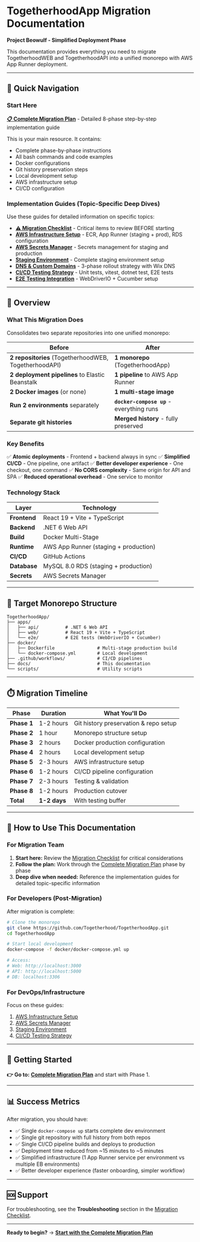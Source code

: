 # TogetherhoodApp Migration Documentation

**Project Beowulf - Simplified Deployment Phase**

This documentation provides everything you need to migrate TogetherhoodWEB and TogetherhoodAPI into a unified monorepo with AWS App Runner deployment.

---

## 📖 Quick Navigation

### Start Here

**[📋 Complete Migration Plan](migration-plan.md)** - Detailed 8-phase step-by-step implementation guide

This is your main resource. It contains:
- Complete phase-by-phase instructions
- All bash commands and code examples
- Docker configurations
- Git history preservation steps
- Local development setup
- AWS infrastructure setup
- CI/CD configuration

### Implementation Guides (Topic-Specific Deep Dives)

Use these guides for detailed information on specific topics:

- **[⚠️ Migration Checklist](guides/migration-checklist.md)** - Critical items to review BEFORE starting
- **[AWS Infrastructure Setup](guides/aws-infrastructure-setup.md)** - ECR, App Runner (staging + prod), RDS configuration
- **[AWS Secrets Manager](guides/aws-secrets-manager.md)** - Secrets management for staging and production
- **[Staging Environment](guides/staging-environment.md)** - Complete staging environment setup
- **[DNS & Custom Domains](guides/dns-custom-domains.md)** - 3-phase rollout strategy with Wix DNS
- **[CI/CD Testing Strategy](guides/cicd-testing.md)** - Unit tests, vitest, dotnet test, E2E tests
- **[E2E Testing Integration](guides/e2e-testing.md)** - WebDriverIO + Cucumber setup

---

## 🚀 Overview

### What This Migration Does

Consolidates two separate repositories into one unified monorepo:

| Before | After |
|--------|-------|
| **2 repositories** (TogetherhoodWEB, TogetherhoodAPI) | **1 monorepo** (TogetherhoodApp) |
| **2 deployment pipelines** to Elastic Beanstalk | **1 pipeline** to AWS App Runner |
| **2 Docker images** (or none) | **1 multi-stage image** |
| **Run 2 environments** separately | **`docker-compose up`** - everything runs |
| **Separate git histories** | **Merged history** - fully preserved |

### Key Benefits

✅ **Atomic deployments** - Frontend + backend always in sync
✅ **Simplified CI/CD** - One pipeline, one artifact
✅ **Better developer experience** - One checkout, one command
✅ **No CORS complexity** - Same origin for API and SPA
✅ **Reduced operational overhead** - One service to monitor

### Technology Stack

| Layer | Technology |
|-------|------------|
| **Frontend** | React 19 + Vite + TypeScript |
| **Backend** | .NET 6 Web API |
| **Build** | Docker Multi-Stage |
| **Runtime** | AWS App Runner (staging + production) |
| **CI/CD** | GitHub Actions |
| **Database** | MySQL 8.0 RDS (staging + production) |
| **Secrets** | AWS Secrets Manager |

---

## 📂 Target Monorepo Structure

```
TogetherhoodApp/
├── apps/
│   ├── api/          # .NET 6 Web API
│   ├── web/          # React 19 + Vite + TypeScript
│   └── e2e/          # E2E tests (WebDriverIO + Cucumber)
├── docker/
│   ├── Dockerfile                # Multi-stage production build
│   └── docker-compose.yml        # Local development
├── .github/workflows/            # CI/CD pipelines
├── docs/                         # This documentation
└── scripts/                      # Utility scripts
```

---

## ⏱️ Migration Timeline

| Phase | Duration | What You'll Do |
|-------|----------|----------------|
| **Phase 1** | 1-2 hours | Git history preservation & repo setup |
| **Phase 2** | 1 hour | Monorepo structure setup |
| **Phase 3** | 2 hours | Docker production configuration |
| **Phase 4** | 2 hours | Local development setup |
| **Phase 5** | 2-3 hours | AWS infrastructure setup |
| **Phase 6** | 1-2 hours | CI/CD pipeline configuration |
| **Phase 7** | 2-3 hours | Testing & validation |
| **Phase 8** | 1-2 hours | Production cutover |
| **Total** | **1-2 days** | With testing buffer |

---

## 🚦 How to Use This Documentation

### For Migration Team

1. **Start here:** Review the [Migration Checklist](guides/migration-checklist.md) for critical considerations
2. **Follow the plan:** Work through the [Complete Migration Plan](migration-plan.md) phase by phase
3. **Deep dive when needed:** Reference the implementation guides for detailed topic-specific information

### For Developers (Post-Migration)

After migration is complete:

```bash
# Clone the monorepo
git clone https://github.com/Togetherhood/TogetherhoodApp.git
cd TogetherhoodApp

# Start local development
docker-compose -f docker/docker-compose.yml up

# Access:
# Web: http://localhost:3000
# API: http://localhost:5000
# DB: localhost:3306
```

### For DevOps/Infrastructure

Focus on these guides:
1. [AWS Infrastructure Setup](guides/aws-infrastructure-setup.md)
2. [AWS Secrets Manager](guides/aws-secrets-manager.md)
3. [Staging Environment](guides/staging-environment.md)
4. [CI/CD Testing Strategy](guides/cicd-testing.md)

---

## 📝 Getting Started

**👉 Go to:** **[Complete Migration Plan](migration-plan.md)** and start with Phase 1.

---

## 📊 Success Metrics

After migration, you should have:

- ✅ Single `docker-compose up` starts complete dev environment
- ✅ Single git repository with full history from both repos
- ✅ Single CI/CD pipeline builds and deploys to production
- ✅ Deployment time reduced from ~15 minutes to ~5 minutes
- ✅ Simplified infrastructure (1 App Runner service per environment vs multiple EB environments)
- ✅ Better developer experience (faster onboarding, simpler workflow)

---

## 🆘 Support

For troubleshooting, see the **Troubleshooting** section in the [Migration Checklist](guides/migration-checklist.md).

---

**Ready to begin?** → **[Start with the Complete Migration Plan](migration-plan.md)**
